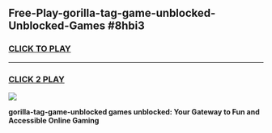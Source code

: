 
## Free-Play-gorilla-tag-game-unblocked-Unblocked-Games #8hbi3
<h3>
<a href="https://news.freeplayer.one?title=gorilla-tag-game-unblocked&ref=8M">CLICK TO PLAY</a></h3>
<hr>

<h3>
<a href="https://news.freeplayer.one?title=gorilla-tag-game-unblocked&ref=8M">CLICK 2 PLAY</a>
  
</h3>

<a href="https://news.freeplayer.one?title=gorilla-tag-game-unblocked&ref=8M"><img src="https://clearcache.store/games.png"></a>


**gorilla-tag-game-unblocked games unblocked: Your Gateway to Fun and Accessible Online Gaming**

